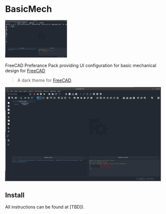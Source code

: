 # BasicMech
![Colours](resources/icons/BasicMech.png)

FreeCAD Preferance Pack providing UI configuration for basic mechanical design for [FreeCAD](https://www.freecadweb.org)

> A dark theme for [FreeCAD](https://www.freecadweb.org).

![Screenshot](./screenshot.png)

## Install

All instructions can be found at [TBD]).
